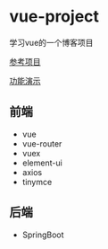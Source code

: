 # vue-project
学习vue的一个博客项目

<a href="https://github.com/shimh-develop/blog-vue-springboot" target="_blank">参考项目</a>

<a href="https://www.bilibili.com/video/BV1jX4y157j8" target="_blank">功能演示</a>
## 前端 
- vue
- vue-router
- vuex
- element-ui
- axios
- tinymce
## 后端
- SpringBoot

